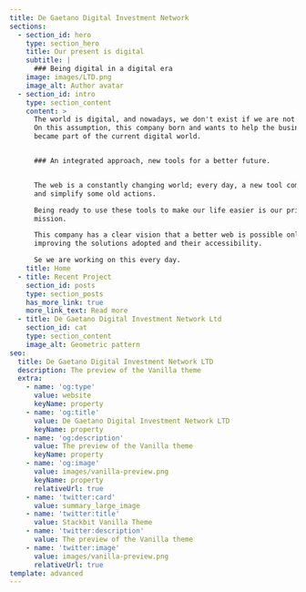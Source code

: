 ```yaml
---
title: De Gaetano Digital Investment Network
sections:
  - section_id: hero
    type: section_hero
    title: Our present is digital
    subtitle: |
      ### Being digital in a digital era
    image: images/LTD.png
    image_alt: Author avatar
  - section_id: intro
    type: section_content
    content: >
      The world is digital, and nowadays, we don't exist if we are not online.
      On this assumption, this company born and wants to help the businesses
      became part of the current digital world.


      ### An integrated approach, new tools for a better future.


      The web is a constantly changing world; every day, a new tool comes out
      and simplify some old actions.

      Being ready to use these tools to make our life easier is our primary
      mission.

      This company has a clear vision that a better web is possible only by
      improving the solutions adopted and their accessibility.

      Se we are working on this every day.
    title: Home
  - title: Recent Project
    section_id: posts
    type: section_posts
    has_more_link: true
    more_link_text: Read more
  - title: De Gaetano Digital Investment Network Ltd
    section_id: cat
    type: section_content
    image_alt: Geometric pattern
seo:
  title: De Gaetano Digital Investment Network LTD
  description: The preview of the Vanilla theme
  extra:
    - name: 'og:type'
      value: website
      keyName: property
    - name: 'og:title'
      value: De Gaetano Digital Investment Network LTD
      keyName: property
    - name: 'og:description'
      value: The preview of the Vanilla theme
      keyName: property
    - name: 'og:image'
      value: images/vanilla-preview.png
      keyName: property
      relativeUrl: true
    - name: 'twitter:card'
      value: summary_large_image
    - name: 'twitter:title'
      value: Stackbit Vanilla Theme
    - name: 'twitter:description'
      value: The preview of the Vanilla theme
    - name: 'twitter:image'
      value: images/vanilla-preview.png
      relativeUrl: true
template: advanced
---
```

